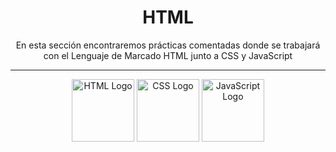 <h1 align="center">HTML</h1>

<p align="center">En esta sección encontraremos prácticas comentadas donde se trabajará con el Lenguaje de Marcado HTML junto a CSS y JavaScript </p>

<hr>

<div align="center">
<img src="https://upload.wikimedia.org/wikipedia/commons/6/61/HTML5_logo_and_wordmark.svg" alt="HTML Logo" width="100" height="100"> <img src="https://upload.wikimedia.org/wikipedia/commons/d/d5/CSS3_logo_and_wordmark.svg" alt="CSS Logo" width="100" height="100"> <img src="https://upload.wikimedia.org/wikipedia/commons/6/6a/JavaScript-logo.png" alt="JavaScript Logo" width="100" height="100">
</div>
